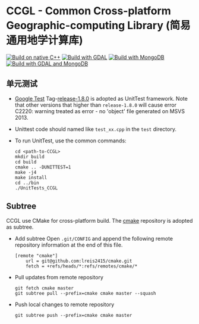 # CCGL - Common Cross-platform Geographic-computing Library (简易通用地学计算库)


[![Build on native C++](https://github.com/crazyzlj/CCGL/actions/workflows/cmake_builds.yml/badge.svg)](https://github.com/crazyzlj/CCGL/actions/workflows/cmake_builds.yml)
[![Build with GDAL](https://github.com/crazyzlj/CCGL/actions/workflows/cmake_builds_with-gdal.yml/badge.svg)](https://github.com/crazyzlj/CCGL/actions/workflows/cmake_builds_with-gdal.yml)
[![Build with MongoDB](https://github.com/crazyzlj/CCGL/actions/workflows/cmake_builds_with-mongodb.yml/badge.svg)](https://github.com/crazyzlj/CCGL/actions/workflows/cmake_builds_with-mongodb.yml)
[![Build with GDAL and MongoDB](https://github.com/crazyzlj/CCGL/actions/workflows/cmake_builds_with-gdal-mongodb.yml/badge.svg)](https://github.com/crazyzlj/CCGL/actions/workflows/cmake_builds_with-gdal-mongodb.yml)

## 单元测试
+ [Google Test](https://github.com/google/googletest) Tag-[release-1.8.0](https://github.com/google/googletest/tree/release-1.8.0) is adopted as UnitTest framework. Note that other versions that higher than `release-1.8.0` will cause error C2220: warning treated as error - no 'object' file generated on MSVS 2013.
+ Unittest code should named like `test_xx.cpp` in the `test` directory.
+ To run UnitTest, use the common commands:

  ```
  cd <path-to-CCGL>
  mkdir build
  cd build
  cmake .. -DUNITTEST=1
  make -j4
  make install
  cd ../bin
  ./UnitTests_CCGL
   ```

## Subtree

CCGL use CMake for cross-platform build. The [cmake](https://github.com/lreis2415/cmake) repository is adopted as subtree.

+ Add subtree
Open `.git/CONFIG` and append the following remote repository
information at the end of this file.

  ```
  [remote "cmake"]
      url = git@github.com:lreis2415/cmake.git
      fetch = +refs/heads/*:refs/remotes/cmake/*
  ```

+ Pull updates from remote repository

  ```
  git fetch cmake master
  git subtree pull --prefix=cmake cmake master --squash
  ```

+ Push local changes to remote repository

  ```
  git subtree push --prefix=cmake cmake master
  ```
